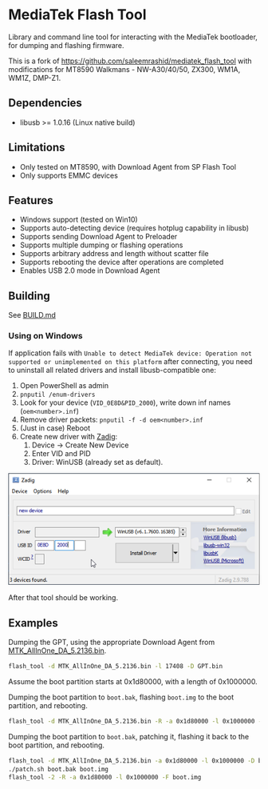 # MediaTek Flash Tool

Library and command line tool for interacting with the MediaTek bootloader, for
dumping and flashing firmware.

This is a fork of https://github.com/saleemrashid/mediatek_flash_tool with
modifications for MT8590 Walkmans - NW-A30/40/50, ZX300, WM1A, WM1Z, DMP-Z1.

## Dependencies

 * libusb >= 1.0.16 (Linux native build)

## Limitations

 * Only tested on MT8590, with Download Agent from SP Flash Tool
 * Only supports EMMC devices

## Features

 * Windows support (tested on Win10)
 * Supports auto-detecting device (requires hotplug capability in libusb)
 * Supports sending Download Agent to Preloader
 * Supports multiple dumping or flashing operations
 * Supports arbitrary address and length without scatter file
 * Supports rebooting the device after operations are completed
 * Enables USB 2.0 mode in Download Agent

## Building

See [BUILD.md](./BUILD.md)

### Using on Windows

If application fails with `Unable to detect MediaTek device: Operation not supported or unimplemented on this platform`
after connecting, you need to uninstall all related drivers and install libusb-compatible one:

1. Open PowerShell as admin
2. `pnputil /enum-drivers`
3. Look for your device (`VID_0E8D&PID_2000`), write down inf names (`oem<number>.inf`)
4. Remove driver packets: `pnputil -f -d oem<number>.inf`
5. (Just in case) Reboot
6. Create new driver with [Zadig][1]:
   1. Device -> Create New Device
   2. Enter VID and PID
   3. Driver: WinUSB (already set as default).

<img src="zadig-2.9.png" alt="zadig">

After that tool should be working.

## Examples

Dumping the GPT, using the appropriate Download Agent from [MTK_AllInOne_DA_5.2136.bin][2].

```bash
flash_tool -d MTK_AllInOne_DA_5.2136.bin -l 17408 -D GPT.bin
```

Assume the boot partition starts at 0x1d80000, with a length of 0x1000000.

Dumping the boot partition to `boot.bak`, flashing `boot.img` to the boot
partition, and rebooting.

```bash
flash_tool -d MTK_AllInOne_DA_5.2136.bin -R -a 0x1d80000 -l 0x1000000 -D boot.bak -F boot.img
```

Dumping the boot partition to `boot.bak`, patching it, flashing it back to the
boot partition, and rebooting.

```bash
flash_tool -d MTK_AllInOne_DA_5.2136.bin -a 0x1d80000 -l 0x1000000 -D boot.bak
./patch.sh boot.bak boot.img
flash_tool -2 -R -a 0x1d80000 -l 0x1000000 -F boot.img
```

[1]: https://zadig.akeo.ie/ 
[2]: https://github.com/bkerler/mtkclient/raw/refs/tags/1.9/mtkclient/Loader/MTK_AllInOne_DA_5.2136.bin